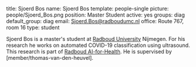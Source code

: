 title: Sjoerd Bos
name: Sjoerd Bos
template: people-single
picture: people/Sjoerd_Bos.png
position: Master Student
active: yes
groups: diag
default_group: diag
email: Sjoerd.Bos@radboudumc.nl
office: Route 767, room 16
type: student

Sjoerd Bos is a master's student at [Radboud University](https://www.ru.nl/english/) Nijmegen. For his research he works on automated COVID-19 classification using ultrasound. This research is part of [Radboud AI-for-Health](https://www.ai-for-health.nl/projects/covid_ultrasound/). He is supervised by [member/thomas-van-den-heuvel].
